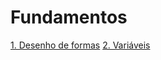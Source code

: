 # Fundamentos
[1. Desenho de formas](https://github.com/alvaroaxsmith/Grasshopper-Fundamentos/tree/main/Desenho-de-formas)
[2. Variáveis](https://github.com/alvaroaxsmith/Grasshopper-Fundamentos/tree/main/Vari%C3%A1veis)
